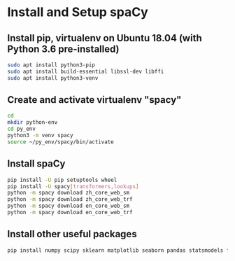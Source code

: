 # Install and Setup spaCy

## Install pip, virtualenv on Ubuntu 18.04 (with Python 3.6 pre-installed)

```bash
sudo apt install python3-pip
sudo apt install build-essential libssl-dev libffi
sudo apt install python3-venv
```

## Create and activate virtualenv "spacy"

```bash
cd
mkdir python-env
cd py_env
python3 -m venv spacy
source ~/py_env/spacy/bin/activate
```

## Install spaCy

```bash
pip install -U pip setuptools wheel
pip install -U spacy[transformers,lookups]
python -m spacy download zh_core_web_sm
python -m spacy download zh_core_web_trf
python -m spacy download en_core_web_sm
python -m spacy download en_core_web_trf
```

## Install other useful packages

```bash
pip install numpy scipy sklearn matplotlib seaborn pandas statsmodels fastcluster jupyterlab
```